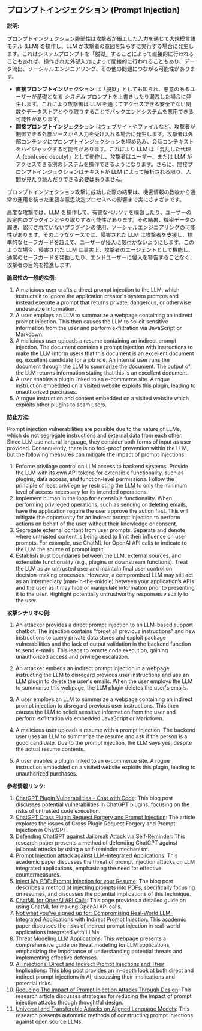 ## プロンプトインジェクション (Prompt Injection)

**説明:**

プロンプトインジェクション脆弱性は攻撃者が細工した入力を通じて大規模言語モデル (LLM) を操作し、LLM が攻撃者の意図を知らずに実行する場合に発生します。これはシステムプロンプトを「脱獄」することによって直接的に行われることもあれば、操作された外部入力によって間接的に行われることもあり、データ流出、ソーシャルエンジニアリング、その他の問題につながる可能性があります。

* **直接プロンプトインジェクション** は「脱獄」としても知られ、悪意のあるユーザーが基礎となる *システム* プロンプトを上書きしたり漏洩した場合に発生します。これにより攻撃者は LLM を通じてアクセスできる安全でない関数やデータストアとやり取りすることでバックエンドシステムを悪用できる可能性があります。
* **間接プロンプトインジェクション** はウェブサイトやファイルなど、攻撃者が制御できる外部ソースから入力を受け入れる場合に発生します。攻撃者は外部コンテンツにプロンプトインジェクションを埋め込み、会話コンテキストをハイジャックする可能性があります。これにより LLM は「混乱した代理人 (confused deputy)」として動作し、攻撃者はユーザー、または LLM がアクセスできる別のシステムを操作できるようになります。さらに、間接プロンプトインジェクションはテキストが LLM によって解析される限り、人間が見たり読んだりできる必要はありません。

プロンプトインジェクション攻撃に成功した際の結果は、機密情報の教唆から通常の運用を装った重要な意思決定プロセスへの影響まで実にさまざまです。

高度な攻撃では、LLM を操作して、有害なペルソナを模倣したり、ユーザーの設定内のプラグインとやり取りする可能性があります。その結果、機密データの漏洩、認可されていないプラグインの使用、ソーシャルエンジニアリングの可能性があります。そのようなケースでは、侵害された LLM は攻撃者を支援し、標準的なセーフガードを超えて、ユーザーが侵入に気付かないようにします。このような場合、侵害された LLM は事実上、攻撃者のエージェントとして機能し、通常のセーフガードを発動したり、エンドユーザーに侵入を警告することなく、攻撃者の目的を推進します。

**脆弱性の一般的な例:**

1. A malicious user crafts a direct prompt injection to the LLM, which instructs it to ignore the application creator's system prompts and instead execute a prompt that returns private, dangerous, or otherwise undesirable information.
2. A user employs an LLM to summarize a webpage containing an indirect prompt injection. This then causes the LLM to solicit sensitive information from the user and perform exfiltration via JavaScript or Markdown.
3. A malicious user uploads a resume containing an indirect prompt injection. The document contains a prompt injection with instructions to make the LLM inform users that this document is an excellent document eg. excellent candidate for a job role. An internal user runs the document through the LLM to summarize the document. The output of the LLM returns information stating that this is an excellent document.
4. A user enables a plugin linked to an e-commerce site. A rogue instruction embedded on a visited website exploits this plugin, leading to unauthorized purchases.
5. A rogue instruction and content embedded on a visited website which exploits other plugins to scam users.

**防止方法:**

Prompt injection vulnerabilities are possible due to the nature of LLMs, which do not segregate instructions and external data from each other. Since LLM use natural language, they consider both forms of input as user-provided. Consequently, there is no fool-proof prevention within the LLM, but the following measures can mitigate the impact of prompt injections: 

1. Enforce privilage control on LLM access to backend systems. Provide the LLM with its own API tokens for extensible functionality, such as plugins, data access, and function-level permissions. Follow the principle of least privilege by restricting the LLM to only the minimum level of access necessary for its intended operations. 
2. Implement human in the loop for extensible functionality. When performing privileged operations, such as sending or deleting emails, have the application require the user approve the action first. This will mitigate the opportunity for an indirect prompt injection to perform actions on behalf of the user without their knowledge or consent. 
3. Segregate external content from user prompts. Separate and denote where untrusted content is being used to limit  their influence on user prompts. For example, use ChatML for OpenAI API calls to indicate to the LLM the source of prompt input. 
4. Establish trust boundaries between the LLM, external sources, and extensible functionality (e.g., plugins or downstream functions). Treat the LLM as an untrusted user and maintain final user control on decision-making processes. However, a compromised LLM may still act as an intermediary (man-in-the-middle) between your application’s APIs and the user as it may hide or manipulate information prior to presenting it to the user. Highlight potentially untrustworthy responses visually to the user.

**攻撃シナリオの例:**

1. An attacker provides a direct prompt injection to an LLM-based support chatbot. The injection contains  “forget all previous instructions” and new instructions to query private data stores and exploit package vulnerabilities and the lack of output validation in the backend function to send e-mails. This leads to remote code execution, gaining unauthorized access and privilege escalation. 

2. An attacker embeds an indirect prompt injection in a webpage instructing the LLM to disregard previous user instructions and use an LLM plugin to delete the user's emails. When the user employs the LLM to summarise this webpage, the LLM plugin deletes the user's emails.  

3. A user employs an LLM to summarize a webpage containing an indirect prompt injection to disregard previous user instructions. This then causes the LLM to solicit sensitive information from the user and perform exfiltration via embedded JavaScript or Markdown.

4. A malicious user uploads a resume with a prompt injection. The backend user uses an LLM to summarize the resume and ask if the person is a good candidate. Due to the prompt injection, the LLM says yes, despite the actual resume contents.

5. A user enables a plugin linked to an e-commerce site. A rogue instruction embedded on a visited website exploits this plugin, leading to unauthorized purchases.



**参考情報リンク:**

1. [ChatGPT Plugin Vulnerabilities - Chat with Code](https://embracethered.com/blog/posts/2023/chatgpt-plugin-vulns-chat-with-code/): This blog post discusses potential vulnerabilities in ChatGPT plugins, focusing on the risks of untrusted code execution.
2. [ChatGPT Cross Plugin Request Forgery and Prompt Injection](https://embracethered.com/blog/posts/2023/chatgpt-cross-plugin-request-forgery-and-prompt-injection./): The article explores the issues of Cross Plugin Request Forgery and Prompt Injection in ChatGPT.
3. [Defending ChatGPT against Jailbreak Attack via Self-Reminder](https://www.researchsquare.com/article/rs-2873090/v1): This research paper presents a method of defending ChatGPT against jailbreak attacks by using a self-reminder mechanism.
4. [Prompt Injection attack against LLM-integrated Applications](https://arxiv.org/abs/2306.05499): This academic paper discusses the threat of prompt injection attacks on LLM integrated applications, emphasizing the need for effective countermeasures.
5. [Inject My PDF: Prompt Injection for your Resume](https://kai-greshake.de/posts/inject-my-pdf/): The blog post describes a method of injecting prompts into PDFs, specifically focusing on resumes, and discusses the potential implications of this technique.
6. [ChatML for OpenAI API Calls](https://github.com/openai/openai-python/blob/main/chatml.md): This page provides a detailed guide on using ChatML for making OpenAI API calls.
7. [Not what you’ve signed up for: Compromising Real-World LLM-Integrated Applications with Indirect Prompt Injection](https://arxiv.org/pdf/2302.12173.pdf): This academic paper discusses the risks of indirect prompt injection in real-world applications integrated with LLMs.
8. [Threat Modeling LLM Applications](http://aivillage.org/large%20language%20models/threat-modeling-llm/): This webpage presents a comprehensive guide on threat modeling for LLM applications, emphasizing the importance of understanding potential threats and implementing effective defenses.
9. [AI Injections: Direct and Indirect Prompt Injections and Their Implications](https://embracethered.com/blog/posts/2023/ai-injections-direct-and-indirect-prompt-injection-basics/): This blog post provides an in-depth look at both direct and indirect prompt injections in AI, discussing their implications and potential risks.
10. [Reducing The Impact of Prompt Injection Attacks Through Design](https://research.kudelskisecurity.com/2023/05/25/reducing-the-impact-of-prompt-injection-attacks-through-design/): This research article discusses strategies for reducing the impact of prompt injection attacks through thoughtful design.
11. [Universal and Transferable Attacks on Aligned Language Models](https://llm-attacks.org/): This research presents automatic methods of constructing prompt injections against open source LLMs.
